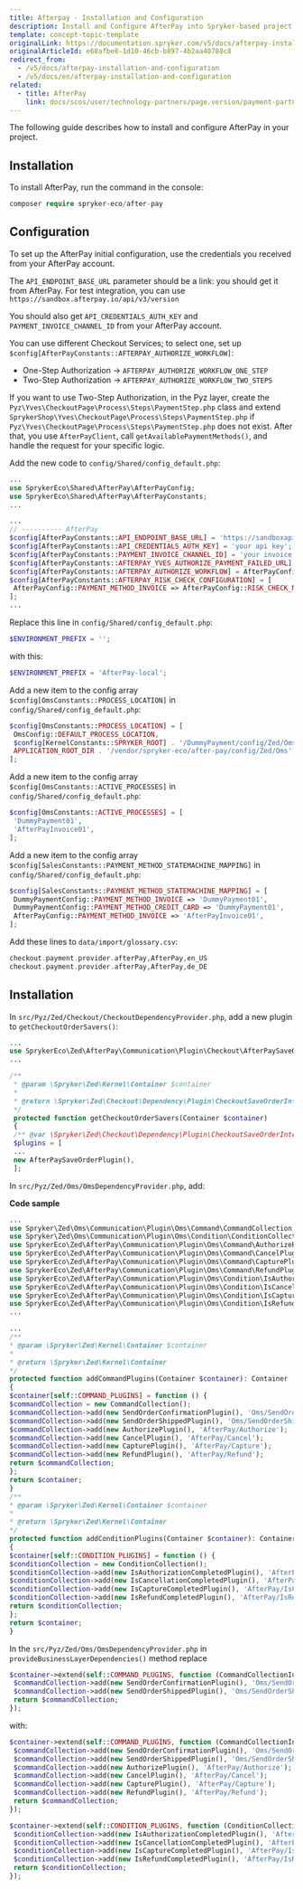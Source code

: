 ```yaml
---
title: Afterpay - Installation and Configuration
description: Install and Configure AfterPay into Spryker-based project by following the instructions from this article.
template: concept-topic-template
originalLink: https://documentation.spryker.com/v5/docs/afterpay-installation-and-configuration
originalArticleId: e68afbe8-1d10-46cb-b897-4b2aa40788c8
redirect_from:
  - /v5/docs/afterpay-installation-and-configuration
  - /v5/docs/en/afterpay-installation-and-configuration
related:
  - title: AfterPay
    link: docs/scos/user/technology-partners/page.version/payment-partners/afterpay/afterpay.html
---
```


The following guide describes how to install and configure AfterPay in your project.

## Installation

To install AfterPay, run the command in the console:
```php
composer require spryker-eco/after-pay
```

## Configuration

To set up the AfterPay initial configuration, use the credentials you received from your AfterPay account.

The `API_ENDPOINT_BASE_URL` parameter should be a link: you should get it from AfterPay. For test integration, you can use `https://sandbox.afterpay.io/api/v3/version`

You should also get `API_CREDENTIALS_AUTH_KEY` and `PAYMENT_INVOICE_CHANNEL_ID` from your AfterPay account.

You can use different Checkout Services; to select one, set up `$config[AfterPayConstants::AFTERPAY_AUTHORIZE_WORKFLOW]`:

* One-Step Authorization → `AFTERPAY_AUTHORIZE_WORKFLOW_ONE_STEP`
* Two-Step Authorization → `AFTERPAY_AUTHORIZE_WORKFLOW_TWO_STEPS`

If you want to use Two-Step Authorization, in the Pyz layer, create the `Pyz\Yves\CheckoutPage\Process\Steps\PaymentStep.php` class and extend `SprykerShop\Yves\CheckoutPage\Process\Steps\PaymentStep.php` if `Pyz\Yves\CheckoutPage\Process\Steps\PaymentStep.php` does not exist. After that, you use `AfterPayClient`, call `getAvailablePaymentMethods()`, and handle the request for your specific logic.

Add the new code to `config/Shared/config_default.php`:
```php
...
use SprykerEco\Shared\AfterPay\AfterPayConfig;
use SprykerEco\Shared\AfterPay\AfterPayConstants;
...

...
// ---------- AfterPay
$config[AfterPayConstants::API_ENDPOINT_BASE_URL] = 'https://sandboxapi.horizonafs.com/eCommerceServicesWebApi/api/v3/';
$config[AfterPayConstants::API_CREDENTIALS_AUTH_KEY] = 'your api key';
$config[AfterPayConstants::PAYMENT_INVOICE_CHANNEL_ID] = 'your invoice channel id';
$config[AfterPayConstants::AFTERPAY_YVES_AUTHORIZE_PAYMENT_FAILED_URL] = 'http://www.de.afterpay.local/en/checkout/payment';
$config[AfterPayConstants::AFTERPAY_AUTHORIZE_WORKFLOW] = AfterPayConfig::AFTERPAY_AUTHORIZE_WORKFLOW_ONE_STEP;
$config[AfterPayConstants::AFTERPAY_RISK_CHECK_CONFIGURATION] = [
 AfterPayConfig::PAYMENT_METHOD_INVOICE => AfterPayConfig::RISK_CHECK_METHOD_INVOICE,
];
...
```

Replace this line in `config/Shared/config_default.php`:
```php
$ENVIRONMENT_PREFIX = '';
```

with this:
```php
$ENVIRONMENT_PREFIX = 'AfterPay-local';
```

Add a new item to the config array `$config[OmsConstants::PROCESS_LOCATION]` in `config/Shared/config_default.php`:

```php
$config[OmsConstants::PROCESS_LOCATION] = [
 OmsConfig::DEFAULT_PROCESS_LOCATION,
 $config[KernelConstants::SPRYKER_ROOT] . '/DummyPayment/config/Zed/Oms',
 APPLICATION_ROOT_DIR . '/vendor/spryker-eco/after-pay/config/Zed/Oms',
];
```

Add a new item to the config array `$config[OmsConstants::ACTIVE_PROCESSES]` in `config/Shared/config_default.php`:

```php
$config[OmsConstants::ACTIVE_PROCESSES] = [
 'DummyPayment01',
 'AfterPayInvoice01',
];
```

Add a new item to the config array `$config[SalesConstants::PAYMENT_METHOD_STATEMACHINE_MAPPING]` in `config/Shared/config_default.php`:

```php
$config[SalesConstants::PAYMENT_METHOD_STATEMACHINE_MAPPING] = [
 DummyPaymentConfig::PAYMENT_METHOD_INVOICE => 'DummyPayment01',
 DummyPaymentConfig::PAYMENT_METHOD_CREDIT_CARD => 'DummyPayment01',
 AfterPayConfig::PAYMENT_METHOD_INVOICE => 'AfterPayInvoice01',
];
```

Add these lines to `data/import/glossary.csv`:

```php
checkout.payment.provider.afterPay,AfterPay,en_US
checkout.payment.provider.afterPay,AfterPay,de_DE
```

## Installation

In `src/Pyz/Zed/Checkout/CheckoutDependencyProvider.php`, add a new plugin to `getCheckoutOrderSavers()`:

```php
...
use SprykerEco\Zed\AfterPay\Communication\Plugin\Checkout\AfterPaySaveOrderPlugin;
...

/**
 * @param \Spryker\Zed\Kernel\Container $container
 *
 * @return \Spryker\Zed\Checkout\Dependency\Plugin\CheckoutSaveOrderInterface[]
 */
 protected function getCheckoutOrderSavers(Container $container)
 {
 /** @var \Spryker\Zed\Checkout\Dependency\Plugin\CheckoutSaveOrderInterface[] $plugins */
 $plugins = [
 ...
 new AfterPaySaveOrderPlugin(),
 ];
 ```

In `src/Pyz/Zed/Oms/OmsDependencyProvider.php`, add:

**Сode sample**

 ```php
 ...
use Spryker\Zed\Oms\Communication\Plugin\Oms\Command\CommandCollection;
use Spryker\Zed\Oms\Communication\Plugin\Oms\Condition\ConditionCollection;
use SprykerEco\Zed\AfterPay\Communication\Plugin\Oms\Command\AuthorizePlugin;
use SprykerEco\Zed\AfterPay\Communication\Plugin\Oms\Command\CancelPlugin;
use SprykerEco\Zed\AfterPay\Communication\Plugin\Oms\Command\CapturePlugin;
use SprykerEco\Zed\AfterPay\Communication\Plugin\Oms\Command\RefundPlugin;
use SprykerEco\Zed\AfterPay\Communication\Plugin\Oms\Condition\IsAuthorizationCompletedPlugin;
use SprykerEco\Zed\AfterPay\Communication\Plugin\Oms\Condition\IsCancellationCompletedPlugin;
use SprykerEco\Zed\AfterPay\Communication\Plugin\Oms\Condition\IsCaptureCompletedPlugin;
use SprykerEco\Zed\AfterPay\Communication\Plugin\Oms\Condition\IsRefundCompletedPlugin;
...

...
 /**
 * @param \Spryker\Zed\Kernel\Container $container
 *
 * @return \Spryker\Zed\Kernel\Container
 */
 protected function addCommandPlugins(Container $container): Container
 {
 $container[self::COMMAND_PLUGINS] = function () {
 $commandCollection = new CommandCollection();
 $commandCollection->add(new SendOrderConfirmationPlugin(), 'Oms/SendOrderConfirmation');
 $commandCollection->add(new SendOrderShippedPlugin(), 'Oms/SendOrderShipped');
 $commandCollection->add(new AuthorizePlugin(), 'AfterPay/Authorize');
 $commandCollection->add(new CancelPlugin(), 'AfterPay/Cancel');
 $commandCollection->add(new CapturePlugin(), 'AfterPay/Capture');
 $commandCollection->add(new RefundPlugin(), 'AfterPay/Refund');
 return $commandCollection;
 };
 return $container;
 }
 /**
 * @param \Spryker\Zed\Kernel\Container $container
 *
 * @return \Spryker\Zed\Kernel\Container
 */
 protected function addConditionPlugins(Container $container): Container
 {
 $container[self::CONDITION_PLUGINS] = function () {
 $conditionCollection = new ConditionCollection();
 $conditionCollection->add(new IsAuthorizationCompletedPlugin(), 'AfterPay/IsAuthorizationCompleted');
 $conditionCollection->add(new IsCancellationCompletedPlugin(), 'AfterPay/IsCancellationCompleted');
 $conditionCollection->add(new IsCaptureCompletedPlugin(), 'AfterPay/IsCaptureCompleted');
 $conditionCollection->add(new IsRefundCompletedPlugin(), 'AfterPay/IsRefundCompleted');
 return $conditionCollection;
 };
 return $container;
 }
 ```

In the `src/Pyz/Zed/Oms/OmsDependencyProvider.php` in `provideBusinessLayerDependencies()` method replace

```php
$container->extend(self::COMMAND_PLUGINS, function (CommandCollectionInterface $commandCollection) {
 $commandCollection->add(new SendOrderConfirmationPlugin(), 'Oms/SendOrderConfirmation');
 $commandCollection->add(new SendOrderShippedPlugin(), 'Oms/SendOrderShipped');
 return $commandCollection;
});
```

with:
```php
$container->extend(self::COMMAND_PLUGINS, function (CommandCollectionInterface $commandCollection) {
 $commandCollection->add(new SendOrderConfirmationPlugin(), 'Oms/SendOrderConfirmation');
 $commandCollection->add(new SendOrderShippedPlugin(), 'Oms/SendOrderShipped');
 $commandCollection->add(new AuthorizePlugin(), 'AfterPay/Authorize');
 $commandCollection->add(new CancelPlugin(), 'AfterPay/Cancel');
 $commandCollection->add(new CapturePlugin(), 'AfterPay/Capture');
 $commandCollection->add(new RefundPlugin(), 'AfterPay/Refund');
 return $commandCollection;
});

$container->extend(self::CONDITION_PLUGINS, function (ConditionCollectionInterface $conditionCollection) {
 $conditionCollection->add(new IsAuthorizationCompletedPlugin(), 'AfterPay/IsAuthorizationCompleted');
 $conditionCollection->add(new IsCancellationCompletedPlugin(), 'AfterPay/IsCancellationCompleted');
 $conditionCollection->add(new IsCaptureCompletedPlugin(), 'AfterPay/IsCaptureCompleted');
 $conditionCollection->add(new IsRefundCompletedPlugin(), 'AfterPay/IsRefundCompleted');
 return $conditionCollection;
});
```


